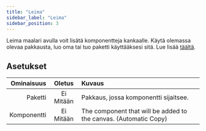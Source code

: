 ```yaml
---
title: "Leima"
sidebar_label: "Leima"
sidebar_position: 3
---
```


Leima maalari avulla voit lisätä komponentteja kankaalle. Käytä olemassa olevaa pakkausta, luo oma tai tuo paketti käyttääksesi sitä. Lue lisää [täältä](../pack).

## Asetukset

|  Ominaisuus |  Oletus   | Kuvaus                                                           |
| -----------:|:---------:|:---------------------------------------------------------------- |
|     Paketti | Ei Mitään | Pakkaus, jossa komponentti sijaitsee.                            |
| Komponentti | Ei Mitään | The component that will be added to the canvas. (Automatic Copy) |

